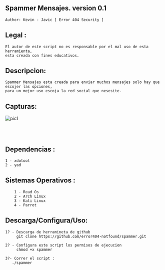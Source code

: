 ## Spammer Mensajes. version 0.1 
    Author: Kevin - Javic [ Error 404 Security ]

## Legal :
    El autor de este script no es responsable por el mal uso de esta herramienta,
    esta creada con fines educativos.

## Descripcion:
    Spammer Mensajes esta creada para enviar muchos mensajes solo hay que escojer las opciones,
    para un mejor uso escoja la red social que nesesite. 
 
## Capturas:
![pic1](https://i.imgur.com/wY8CtPS.png)

<br /><br />

## Dependencias :
    1 - xdotool
	2 - yad

## Sistemas Operativos :
        1 - Read Os
	    2 - Arch Linux
        3 - Kali Linux
        4 - Parrot

## Descarga/Configura/Uso:
    1? - Descarga de herramineta de github
         git clone https://github.com/error404-notfound/spammer.git

    2? - Configura este script los permisos de ejecucion
         chmod +x spammer

    3?- Correr el script :
       ./spammer
         	   
      

